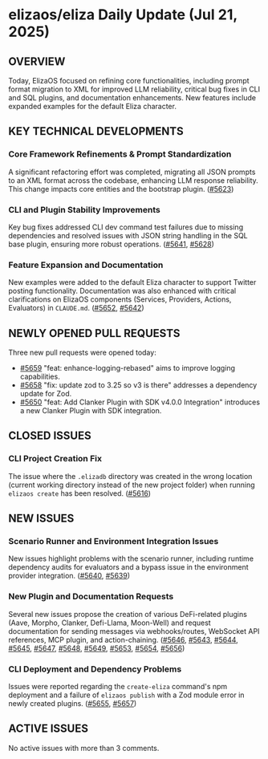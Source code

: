 # elizaos/eliza Daily Update (Jul 21, 2025)
## OVERVIEW 
Today, ElizaOS focused on refining core functionalities, including prompt format migration to XML for improved LLM reliability, critical bug fixes in CLI and SQL plugins, and documentation enhancements. New features include expanded examples for the default Eliza character.

## KEY TECHNICAL DEVELOPMENTS

### Core Framework Refinements & Prompt Standardization
A significant refactoring effort was completed, migrating all JSON prompts to an XML format across the codebase, enhancing LLM response reliability. This change impacts core entities and the bootstrap plugin. ([#5623](https://github.com/elizaos/eliza/pull/5623))

### CLI and Plugin Stability Improvements
Key bug fixes addressed CLI dev command test failures due to missing dependencies and resolved issues with JSON string handling in the SQL base plugin, ensuring more robust operations. ([#5641](https://github.com/elizaos/eliza/pull/5641), [#5628](https://github.com/elizaos/eliza/pull/5628))

### Feature Expansion and Documentation
New examples were added to the default Eliza character to support Twitter posting functionality. Documentation was also enhanced with critical clarifications on ElizaOS components (Services, Providers, Actions, Evaluators) in `CLAUDE.md`. ([#5652](https://github.com/elizaos/eliza/pull/5652), [#5642](https://github.com/elizaos/eliza/pull/5642))

## NEWLY OPENED PULL REQUESTS
Three new pull requests were opened today:
*   [#5659](https://github.com/elizaos/eliza/pull/5659) "feat: enhance-logging-rebased" aims to improve logging capabilities.
*   [#5658](https://github.com/elizaos/eliza/pull/5658) "fix: update zod to 3.25 so v3 is there" addresses a dependency update for Zod.
*   [#5650](https://github.com/elizaos/eliza/pull/5650) "feat: Add Clanker Plugin with SDK v4.0.0 Integration" introduces a new Clanker Plugin with SDK integration.

## CLOSED ISSUES

### CLI Project Creation Fix
The issue where the `.elizadb` directory was created in the wrong location (current working directory instead of the new project folder) when running `elizaos create` has been resolved. ([#5616](https://github.com/elizaos/eliza/issues/5616))

## NEW ISSUES

### Scenario Runner and Environment Integration Issues
New issues highlight problems with the scenario runner, including runtime dependency audits for evaluators and a bypass issue in the environment provider integration. ([#5640](https://github.com/elizaos/eliza/issues/5640), [#5639](https://github.com/elizaos/eliza/issues/5639))

### New Plugin and Documentation Requests
Several new issues propose the creation of various DeFi-related plugins (Aave, Morpho, Clanker, Defi-Llama, Moon-Well) and request documentation for sending messages via webhooks/routes, WebSocket API references, MCP plugin, and action-chaining. ([#5646](https://github.com/elizaos/eliza/issues/5646), [#5643](https://github.com/elizaos/eliza/issues/5643), [#5644](https://github.com/elizaos/eliza/issues/5644), [#5645](https://github.com/elizaos/eliza/issues/5645), [#5647](https://github.com/elizaos/eliza/issues/5647), [#5648](https://github.com/elizaos/eliza/issues/5648), [#5649](https://github.com/elizaos/eliza/issues/5649), [#5653](https://github.com/elizaos/eliza/issues/5653), [#5654](https://github.com/elizaos/eliza/issues/5654), [#5656](https://github.com/elizaos/eliza/issues/5656))

### CLI Deployment and Dependency Problems
Issues were reported regarding the `create-eliza` command's npm deployment and a failure of `elizaos publish` with a Zod module error in newly created plugins. ([#5655](https://github.com/elizaos/eliza/issues/5655), [#5657](https://github.com/elizaos/eliza/issues/5657))

## ACTIVE ISSUES
No active issues with more than 3 comments.